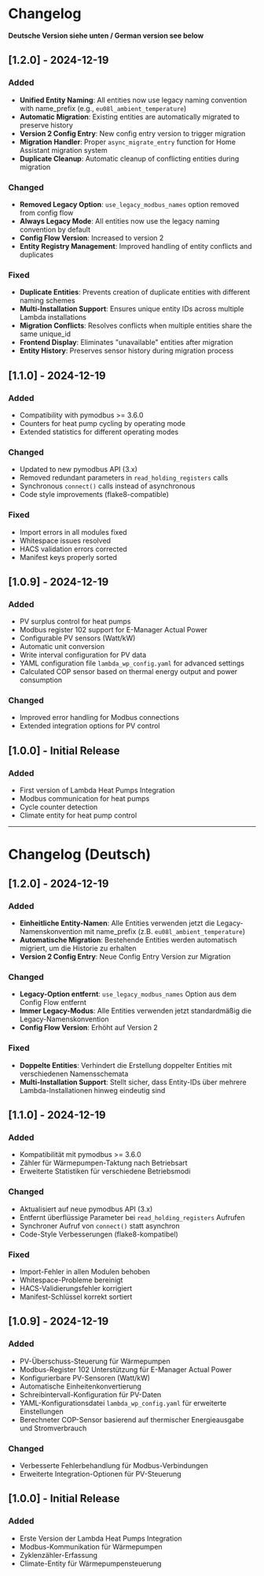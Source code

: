 # Changelog

**Deutsche Version siehe unten / German version see below**

## [1.2.0] - 2024-12-19

### Added
- **Unified Entity Naming**: All entities now use legacy naming convention with name_prefix (e.g., `eu08l_ambient_temperature`)
- **Automatic Migration**: Existing entities are automatically migrated to preserve history
- **Version 2 Config Entry**: New config entry version to trigger migration
- **Migration Handler**: Proper `async_migrate_entry` function for Home Assistant migration system
- **Duplicate Cleanup**: Automatic cleanup of conflicting entities during migration

### Changed
- **Removed Legacy Option**: `use_legacy_modbus_names` option removed from config flow
- **Always Legacy Mode**: All entities now use the legacy naming convention by default
- **Config Flow Version**: Increased to version 2
- **Entity Registry Management**: Improved handling of entity conflicts and duplicates

### Fixed
- **Duplicate Entities**: Prevents creation of duplicate entities with different naming schemes
- **Multi-Installation Support**: Ensures unique entity IDs across multiple Lambda installations
- **Migration Conflicts**: Resolves conflicts when multiple entities share the same unique_id
- **Frontend Display**: Eliminates "unavailable" entities after migration
- **Entity History**: Preserves sensor history during migration process

## [1.1.0] - 2024-12-19

### Added
- Compatibility with pymodbus >= 3.6.0
- Counters for heat pump cycling by operating mode
- Extended statistics for different operating modes

### Changed
- Updated to new pymodbus API (3.x)
- Removed redundant parameters in `read_holding_registers` calls
- Synchronous `connect()` calls instead of asynchronous
- Code style improvements (flake8-compatible)

### Fixed
- Import errors in all modules fixed
- Whitespace issues resolved
- HACS validation errors corrected
- Manifest keys properly sorted

## [1.0.9] - 2024-12-19

### Added
- PV surplus control for heat pumps
- Modbus register 102 support for E-Manager Actual Power
- Configurable PV sensors (Watt/kW)
- Automatic unit conversion
- Write interval configuration for PV data
- YAML configuration file `lambda_wp_config.yaml` for advanced settings
- Calculated COP sensor based on thermal energy output and power consumption

### Changed
- Improved error handling for Modbus connections
- Extended integration options for PV control

## [1.0.0] - Initial Release

### Added
- First version of Lambda Heat Pumps Integration
- Modbus communication for heat pumps
- Cycle counter detection
- Climate entity for heat pump control

---

# Changelog (Deutsch)

## [1.2.0] - 2024-12-19

### Added
- **Einheitliche Entity-Namen**: Alle Entities verwenden jetzt die Legacy-Namenskonvention mit name_prefix (z.B. `eu08l_ambient_temperature`)
- **Automatische Migration**: Bestehende Entities werden automatisch migriert, um die Historie zu erhalten
- **Version 2 Config Entry**: Neue Config Entry Version zur Migration

### Changed
- **Legacy-Option entfernt**: `use_legacy_modbus_names` Option aus dem Config Flow entfernt
- **Immer Legacy-Modus**: Alle Entities verwenden jetzt standardmäßig die Legacy-Namenskonvention
- **Config Flow Version**: Erhöht auf Version 2

### Fixed
- **Doppelte Entities**: Verhindert die Erstellung doppelter Entities mit verschiedenen Namensschemata
- **Multi-Installation Support**: Stellt sicher, dass Entity-IDs über mehrere Lambda-Installationen hinweg eindeutig sind

## [1.1.0] - 2024-12-19

### Added
- Kompatibilität mit pymodbus >= 3.6.0
- Zähler für Wärmepumpen-Taktung nach Betriebsart
- Erweiterte Statistiken für verschiedene Betriebsmodi

### Changed
- Aktualisiert auf neue pymodbus API (3.x)
- Entfernt überflüssige Parameter bei `read_holding_registers` Aufrufen
- Synchroner Aufruf von `connect()` statt asynchron
- Code-Style Verbesserungen (flake8-kompatibel)

### Fixed
- Import-Fehler in allen Modulen behoben
- Whitespace-Probleme bereinigt
- HACS-Validierungsfehler korrigiert
- Manifest-Schlüssel korrekt sortiert

## [1.0.9] - 2024-12-19

### Added
- PV-Überschuss-Steuerung für Wärmepumpen
- Modbus-Register 102 Unterstützung für E-Manager Actual Power
- Konfigurierbare PV-Sensoren (Watt/kW)
- Automatische Einheitenkonvertierung
- Schreibintervall-Konfiguration für PV-Daten
- YAML-Konfigurationsdatei `lambda_wp_config.yaml` für erweiterte Einstellungen
- Berechneter COP-Sensor basierend auf thermischer Energieausgabe und Stromverbrauch

### Changed
- Verbesserte Fehlerbehandlung für Modbus-Verbindungen
- Erweiterte Integration-Optionen für PV-Steuerung

## [1.0.0] - Initial Release

### Added
- Erste Version der Lambda Heat Pumps Integration
- Modbus-Kommunikation für Wärmepumpen
- Zyklenzähler-Erfassung
- Climate-Entity für Wärmepumpensteuerung 